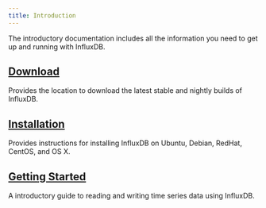```yaml
---
title: Introduction
---
```


The introductory documentation includes all the information you need to get up and running with InfluxDB.

## [Download](https://influxdata.com/downloads/#influxdb)

Provides the location to download the latest stable and nightly builds of InfluxDB.

## [Installation](/influxdb/v1.2/introduction/installation/)

Provides instructions for installing InfluxDB on Ubuntu, Debian, RedHat, CentOS, and OS X.

## [Getting Started](/influxdb/v1.2/introduction/getting_started/)

A introductory guide to reading and writing time series data using InfluxDB.
